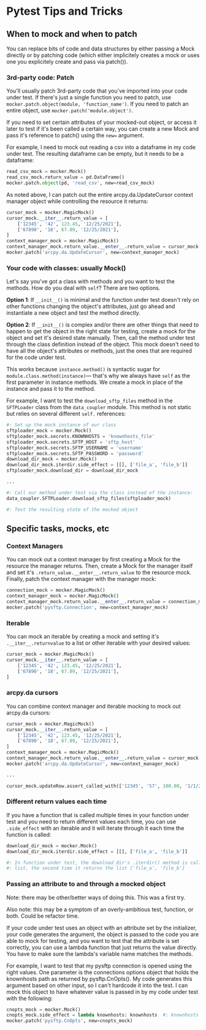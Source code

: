 # Pytest Tips and Tricks

## When to mock and when to patch

You can replace bits of code and data structures by either passing a Mock directly or by patching code (which either implicitely creates a mock or uses one you explicitely create and pass via patch()).

### 3rd-party code: Patch

You'll usually patch 3rd-party code that you've imported into your code under test. If there's just a single function you need to patch, use `mocker.patch.object(module, 'function_name')`. If you need to patch an entire object, use `mocker.patch('module.object')`. 

If you need to set certain attributes of your mocked-out object, or access it later to test if it's been called a certain way, you can create a new Mock and pass it's reference to patch() using the `new=` argument.

For example, I need to mock out reading a csv into a dataframe in my code under test. The resulting dataframe can be empty, but it needs to be a dataframe:

```python
read_csv_mock = mocker.Mock()
read_csv_mock.return_value = pd.DataFrame()
mocker.patch.object(pd, 'read_csv', new=read_csv_mock)
```

As noted above, I can patch out the entire arcpy.da.UpdateCursor context manager object while controlling the resource it returns:

```python
cursor_mock = mocker.MagicMock()
cursor_mock.__iter__.return_value = [
    ['12345', '42', 123.45, '12/25/2021'],
    ['67890', '18', 67.89, '12/25/2021'],
]
context_manager_mock = mocker.MagicMock()
context_manager_mock.return_value.__enter__.return_value = cursor_mock
mocker.patch('arcpy.da.UpdateCursor', new=context_manager_mock)
```

### Your code with classes: usually Mock()

Let's say you've got a class with methods and you want to test the methods. How do you deal with `self`? There are two options.

**Option 1**: If `__init__()` is minimal and the function under test doesn't rely on other functions changing the object's attributes, just go ahead and instantiate a new object and test the method directly.

**Option 2**: If `__init__()` is complex and/or there are other things that need to happen to get the object in the right state for testing, create a mock for the object and set it's desired state manually. Then, call the method under test through the class definition instead of the object. This mock doesn't need to have all the object's attributes or methods, just the ones that are required for the code under test.

This works because `instance.method()` is syntactic sugar for `module.class.method(instance)`— that's why we always have `self` as the first parameter in instance methods. We create a mock in place of the instance and pass it to the method.

For example, I want to test the `download_sftp_files` method in the `SFTPLoader` class from the `data_coupler` module. This method is not static but relies on several different `self.` references:

```python
#: Set up the mock instance of our class
sftploader_mock = mocker.Mock()
sftploader_mock.secrets.KNOWNHOSTS = 'knownhosts_file'
sftploader_mock.secrets.SFTP_HOST = 'sftp_host'
sftploader_mock.secrets.SFTP_USERNAME = 'username'
sftploader_mock.secrets.SFTP_PASSWORD = 'password'
download_dir_mock = mocker.Mock()
download_dir_mock.iterdir.side_effect = [[], ['file_a', 'file_b']]
sftploader_mock.download_dir = download_dir_mock

...

#: Call our method under test via the class instead of the instance:
data_coupler.SFTPLoader.download_sftp_files(sftploader_mock)

#: Test the resulting state of the mocked object
```

## Specific tasks, mocks, etc

### Context Managers

You can mock out a context manager by first creating a Mock for the resource the manager returns. Then, create a Mock for the manager itself and set it's `.return_value.__enter__.return_value` to the resource mock. Finally, patch the context manager with the manager mock:

```python
connection_mock = mocker.MagicMock()
context_manager_mock = mocker.MagicMock()
context_manager_mock.return_value.__enter__.return_value = connection_mock
mocker.patch('pysftp.Connection', new=context_manager_mock)
```

### Iterable

You can mock an iterable by creating a mock and setting it's `.__iter__.returnvalue` to a list or other iterable with your desired values:

```python
cursor_mock = mocker.MagicMock()
cursor_mock.__iter__.return_value = [
    ['12345', '42', 123.45, '12/25/2021'],
    ['67890', '18', 67.89, '12/25/2021'],
]
```

### arcpy.da cursors

You can combine context manager and iterable mocking to mock out arcpy.da cursors:

```python
cursor_mock = mocker.MagicMock()
cursor_mock.__iter__.return_value = [
    ['12345', '42', 123.45, '12/25/2021'],
    ['67890', '18', 67.89, '12/25/2021'],
]
context_manager_mock = mocker.MagicMock()
context_manager_mock.return_value.__enter__.return_value = cursor_mock
mocker.patch('arcpy.da.UpdateCursor', new=context_manager_mock)

...

cursor_mock.updateRow.assert_called_with(['12345', '57', 100.00, '1/1/2022'])
```

### Different return values each time

If you have a function that is called multiple times in your function under test and you need to return different values each time, you can use `.side_effect` with an iterable and it will iterate through it each time the function is called:

```python
download_dir_mock = mocker.Mock()
download_dir_mock.iterdir.side_effect = [[], ['file_a', 'file_b']]

#: In function under test, the download_dir's .iterdir() method is called twice. The first time it returns the empty
#: list, the second time it returns the list ['file_a', 'file_b']
```

### Passing an attribute to and through a mocked object

Note: there may be other/better ways of doing this. This was a first try.

Also note: this may be a symptom of an overly-ambitious test, function, or both. Could be refactor time.

If your code under test uses an object with an attribute set by the initializer, your code generates the argument, the object is passed to the code you are able to mock for testing, and you want to test that the attribute is set correctly, you can use a lambda function that just returns the value directly. You have to make sure the lambda's variable name matches the methods.

For example, I want to test that my pysftp connection is opened using the right values. One parameter is the connections options object that holds the knownhosts path as returned by pysftp.CnOpts(). My code generates this argument based on other input, so I can't hardcode it into the test. I can mock this object to have whatever value is passed in by my code under test with the following:

```python
cnopts_mock = mocker.Mock()
cnopts_mock.side_effect = lambda knownhosts: knownhosts  #: knownhosts is the argument name to the initializer
mocker.patch('pysftp.CnOpts', new=cnopts_mock)
```
